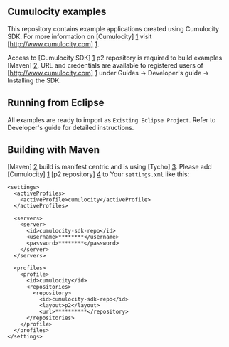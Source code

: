 Cumulocity examples
---------------

This repository contains example applications created using Cumulocity SDK. For more information on [Cumulocity] [1] visit [http://www.cumulocity.com] [1].

Access to [Cumulocity SDK] [1] p2 repository is required to build examples [Maven] [2]. URL and credentials are available to registered users of [http://www.cumulocity.com] [1] under Guides -> Developer's guide -> Installing the SDK.

Running from Eclipse
---------------

All examples are ready to import as `Existing Eclipse Project`. Refer to Developer's guide for detailed instructions.

Building with Maven
---------------

[Maven] [2] build is manifest centric and is using [Tycho] [3]. Please add [Cumulocity] [1] [p2 repository] [4] to Your `settings.xml` like this:

    <settings>
      <activeProfiles>
        <activeProfile>cumulocity</activeProfile>
      </activeProfiles>

      <servers>
        <server>
          <id>cumulocity-sdk-repo</id>
          <username>********</username>
          <password>********</password>
        </server>
      </servers>

      <profiles>
        <profile>
          <id>cumulocity</id>
          <repositories>
            <repository>
              <id>cumulocity-sdk-repo</id>
              <layout>p2</layout>
              <url>**********</repository>
          </repositories>
        </profile>
      </profiles>
    </settings>


  [1]: http://www.cumulocity.com
  [2]: http://maven.apache.org/
  [3]: http://www.eclipse.org/tycho/
  [4]: http://www.eclipse.org/equinox/p2/

